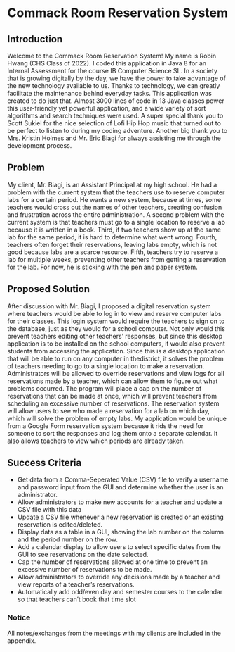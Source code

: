 # Commack Room Reservation System
## Introduction
Welcome to the Commack Room Reservation System! My name is Robin Hwang (CHS Class of 2022). 
I coded this application in Java 8 for an Internal Assessment for the course IB Computer Science SL. In a society that is growing digitally by the day, we have the power to take advantage of the new technology available to us. Thanks to technology, we can greatly facilitate the maintenance behind everyday tasks. This application was created to do just that. Almost 3000 lines of code in 13 Java classes power this user-friendly yet powerful application, and a wide variety of sort algorithms and search techniques were used. A super special thank you to Scott Sukiel for the nice selection of Lofi Hip Hop music that turned out to be perfect to listen to during my coding adventure. Another big thank you to Mrs. Kristin Holmes and Mr. Eric Biagi for always assisting me through the development process.

## Problem
My client, Mr. Biagi, is an Assistant Principal at my high school. He had a problem with the current system that the teachers use to reserve computer labs for a certain period. He wants a new system, because at times, some teachers would cross out the names of other teachers, creating confusion and frustration across the entire administration. A second problem with the current system is that teachers must go to a single location to reserve a lab because it is written in a book. Third, if two teachers show up at the same lab for the same period, it is hard to determine what went wrong. Fourth, teachers often forget their reservations, leaving labs empty, which is not good because labs are a scarce resource. Fifth, teachers try to reserve a lab for multiple weeks, preventing other teachers from getting a reservation for the lab. For now, he is sticking with the pen and paper system.

## Proposed Solution
After discussion with Mr. Biagi, I proposed a digital reservation system where teachers would be able to log in to view and reserve computer labs for their classes. This login system would require the teachers to sign on to the database, just as they would for a school computer. Not only would this prevent teachers editing other teachers’ responses, but since this desktop application is to be installed on the school computers, it would also prevent students from accessing the application. Since this is a desktop application that will be able to run on any computer in thedistrict, it solves the problem of teachers needing to go to a single location to make a reservation. Administrators will be allowed to override reservations and view logs for all reservations made by a teacher, which can allow them to figure out what problems occurred. The program will place a cap on the number of reservations that can be made at once, which will prevent teachers from scheduling an excessive number of reservations. The reservation system will allow users to see who made a reservation for a lab on which day, which will solve the problem of empty labs. My application would be unique from a Google Form reservation system because it rids the need for someone to sort the responses and log them onto a separate calendar. It also allows teachers to view which periods are already taken.

## Success Criteria
* Get data from a Comma-Seperated Value (CSV) file to verify a username and password input from the GUI and determine whether the user is an administrator.
* Allow administrators to make new accounts for a teacher and update a CSV file with this data
* Update a CSV file whenever a new reservation is created or an existing reservation is edited/deleted.
* Display data as a table in a GUI, showing the lab number on the column and the period number on the row.
* Add a calendar display to allow users to select specific dates from the GUI to see reservations on the date selected.
* Cap the number of reservations allowed at one time to prevent an excessive number of reservations to be made.
* Allow administrators to override any decisions made by a teacher and view reports of a teacher’s reservations.
* Automatically add odd/even day and semester courses to the calendar so that teachers can’t book that time slot

### Notice
All notes/exchanges from the meetings with my clients are included in the appendix.
